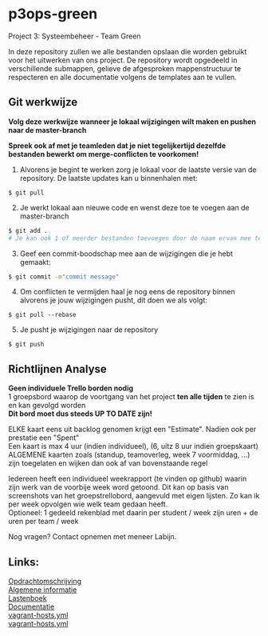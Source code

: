 # p3ops-green
Project 3: Systeembeheer - Team Green

In deze repository zullen we alle bestanden opslaan die worden gebruikt voor het uitwerken van ons project. De repository wordt opgedeeld in verschillende submappen, gelieve de afgesproken mappenstructuur te respecteren en alle documentatie volgens de templates aan te vullen.

## Git werkwijze

**Volg deze werkwijze wanneer je lokaal wijzigingen wilt maken en pushen naar de master-branch**

**Spreek ook af met je teamleden dat je niet tegelijkertijd dezelfde bestanden bewerkt om merge-conflicten te voorkomen!**

1. Alvorens je begint te werken zorg je lokaal voor de laatste versie van de repository. De laatste updates kan u binnenhalen met:
```
$ git pull
```

2. Je werkt lokaal aan nieuwe code en wenst deze toe te voegen aan de master-branch
```bash
$ git add . 
# Je kan ook 1 of meerder bestanden toevoegen door de naam ervan mee te geven in plaats van het .
```

3. Geef een commit-boodschap mee aan de wijzigingen die je hebt gemaakt:
```bash
$ git commit -m"commit message"
```

4. Om conflicten te vermijden haal je nog eens de repository binnen alvorens je jouw wijzigingen pusht, dit doen we als volgt:
```
$ git pull --rebase
```

5. Je pusht je wijzigingen naar de repository
```
$ git push
```


## Richtlijnen Analyse
**Geen individuele Trello borden nodig**  
1 groepsbord waarop de voortgang van het project **ten alle tijden** te zien is en kan gevolgd worden  
**Dit bord moet dus steeds UP TO DATE zijn!**  

ELKE kaart eens uit backlog genomen krijgt een "Estimate". Nadien ook per prestatie een "Spent"  
Een kaart is max 4 uur (indien individueel), (6, uitz 8 uur indien groepskaart)  
ALGEMENE kaarten zoals (standup, teamoverleg, week 7 voormiddag, ...) zijn toegelaten en wijken dan ook af van bovenstaande regel  

Iedereen heeft een individueel weekrapport (te vinden op github) waarin zijn werk van de voorbije week word getoond. Dit kan op basis van screenshots van het groepstrellobord, aangevuld met eigen lijsten. Zo kan ik per week opvolgen wie welk team gedaan heeft.  
Optioneel: 1 gedeeld rekenblad met daarin per student / week zijn uren + de uren per team / week

Nog vragen? Contact opnemen met meneer Labijn.


## Links:
[Opdrachtomschrijving](/opdrachtomschrijving.md)  
[Algemene informatie](/algemeneinformatie.md)  
[Lastenboek](/lastenboek.md)  
[Documentatie](/documentatie)  
[vagrant-hosts.yml](/vagrant-hosts.yml)  
[vagrant-hosts.yml](/ansible/site.yml)
